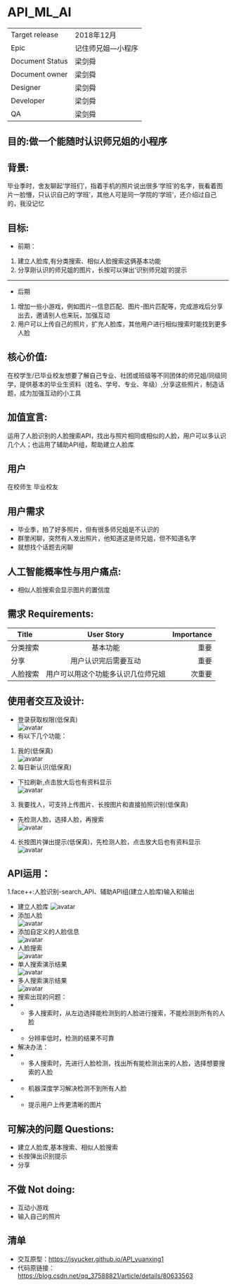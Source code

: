 ﻿# API_ML_AI
 |||
 |--|--|
 |Target release|2018年12月|
 |Epic|记住师兄姐—小程序|
 |Document Status|梁剑舜|
 |Document owner|梁剑舜|
 |Designer|梁剑舜|
 |Developer|梁剑舜|
 |QA|梁剑舜|

## 目的:做一个能随时认识师兄姐的小程序
## 背景: 
毕业季时，舍友聊起‘学班们’，指着手机的照片说出很多‘学班’的名字，我看着图片一脸懵，只认识自己的‘学班’，其他人可是同一学院的‘学班’，还介绍过自己的，我没记忆<Br/>
## 目标:
- 前期：
1. 建立人脸库,有分类搜索、相似人脸搜索这俩基本功能
2. 分享刚认识的师兄姐的图片，长按可以弹出‘识别师兄姐’的提示
---
- 后期
1. 增加一些小游戏，例如图片--信息匹配、图片-图片匹配等，完成游戏后分享出去，邀请别人也来玩，加强互动
2. 用户可以上传自己的照片，扩充人脸库，其他用户进行相似搜索时能找到更多人脸
## 核心价值: 
在校学生/已毕业校友想要了解自己专业、社团或班级等不同团体的师兄姐/同级同学，提供基本的毕业生资料（姓名、学号、专业、年级）,分享这些照片，制造话题，成为加强互动的小工具
## 加值宣言:
运用了人脸识别的人脸搜索API，找出与照片相同或相似的人脸，用户可以多认识几个人；也运用了辅助API组，帮助建立人脸库
## 用户
在校师生 毕业校友
## 用户需求
- 毕业季，拍了好多照片，但有很多师兄姐是不认识的
- 群里闲聊，突然有人发出照片，他知道这是师兄姐，但不知道名字
- 就想找个话题去闲聊
## 人工智能概率性与用户痛点: 
- 相似人脸搜索会显示图片的置信度
## 需求 Requirements: 
|Title|User Story|Importance|
|--|:--:|--:|
|分类搜索|基本功能|重要|
|分享|用户认识完后需要互动|重要|
|人脸搜索|用户可以用这个功能多认识几位师兄姐|次重要|
## 使用者交互及设计:
- 登录获取权限(低保真)<Br/>
![avatar](https://github.com/jsyucker/API_ML_AI/blob/master/authorization.jpg)
- 有以下几个功能：<Br/>
1. 我的(低保真)<Br/>
![avatar](https://github.com/jsyucker/API_ML_AI/blob/master/meme.jpg)
2. 每日新认识(低保真)<Br/>
-  下拉刷新,点击放大后也有资料显示<Br/>
![avatar](https://github.com/jsyucker/API_ML_AI/blob/master/new_known.jpg)
3. 我要找人，可支持上传图片、长按图片和直接拍照识别(低保真)<Br/>
- 先检测人脸，选择人脸，再搜索<Br/>
![avatar](https://github.com/jsyucker/API_ML_AI/blob/master/find_people.jpg)
4. 长按图片弹出提示(低保真)，先检测人脸，点击放大后也有资料显示<Br/>
![avatar](https://github.com/jsyucker/API_ML_AI/blob/master/longlongpress.jpg)

## API运用：
1.face++:人脸识别-search_API、辅助API组(建立人脸库)输入和输出<Br/>
- 建立人脸库
![avatar](https://github.com/jsyucker/API_ML_AI/blob/master/setup_faceset_new.jpg)
- 添加人脸 <Br/>
![avatar](https://github.com/jsyucker/API_ML_AI/blob/master/addface.jpg)
- 添加自定义的人脸信息 <Br/>
![avatar](https://github.com/jsyucker/API_ML_AI/blob/master/face_SetuserID.jpg)
- 人脸搜索 <Br/>
![avatar](https://github.com/jsyucker/API_ML_AI/blob/master/face_search.jpg)
- 单人搜索演示结果<Br/>
![avatar](https://github.com/jsyucker/API_ML_AI/blob/master/face%2B%2Bsearch_api_example.jpg)
- 多人搜索演示结果<Br/>
![avatar](https://github.com/jsyucker/API_ML_AI/blob/master/APIfause_manypeople.jpg)
-  搜索出现的问题：
- - 多人搜索时，从左边选择能检测到的人脸进行搜索，不能检测到所有的人脸
- - 分辨率低时，检测的结果不可靠
- 解决办法：
 - - 多人搜索时，先进行人脸检测，找出所有能检测出来的人脸，选择想要搜索的人脸
 - - 机器深度学习解决检测不到所有人脸
 - - 提示用户上传更清晰的图片
## 可解决的问题 Questions: 
-	建立人脸库,基本搜索、相似人脸搜索
-	长按弹出识别提示
- 分享

## 不做 Not doing: 
-	互动小游戏
- 输入自己的照片

## 清单
- 交互原型：https://jsyucker.github.io/API_yuanxing1
- 代码原链接：https://blog.csdn.net/qq_37588821/article/details/80633563
